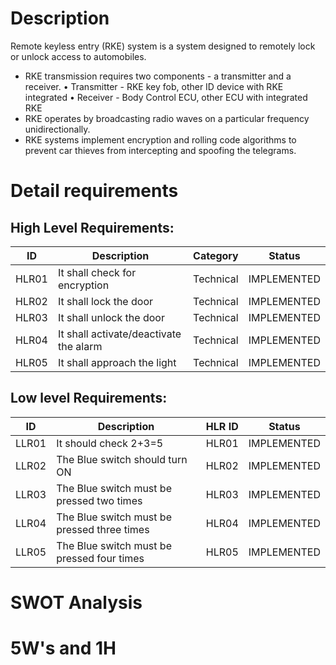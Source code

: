 # Description

Remote keyless entry (RKE) system is a system designed to remotely lock or unlock access to automobiles. 
- RKE transmission requires two components - a transmitter and a receiver. 
  •	Transmitter - RKE key fob, other ID device with RKE integrated 
  •	Receiver - Body Control ECU, other ECU with integrated RKE 
-	 RKE operates by broadcasting radio waves on a particular frequency unidirectionally. 
-	RKE systems implement encryption and rolling code algorithms to prevent car thieves from intercepting and spoofing the telegrams. 


# Detail requirements
## High Level Requirements:
| ID | Description | Category | Status |
| --- | --- | --- | --- |
| HLR01 |It shall check for encryption   | Technical | IMPLEMENTED  |
| HLR02 |It shall lock the door  | Technical |  IMPLEMENTED |
| HLR03 |It shall unlock the door  | Technical |  IMPLEMENTED |
| HLR04 |It shall activate/deactivate the alarm  | Technical | IMPLEMENTED  |
| HLR05 |It shall approach the light  | Technical | IMPLEMENTED  |

## Low level Requirements:
| ID | Description | HLR ID | Status |
| --- | --- | --- | --- |
| LLR01 | It should check 2+3=5  | HLR01 | IMPLEMENTED  |
| LLR02 | The Blue switch should turn ON |HLR02  |  IMPLEMENTED |
| LLR03 | The Blue switch must be pressed two times | HLR03 |  IMPLEMENTED |
| LLR04 | The Blue switch must be pressed three times | HLR04 | IMPLEMENTED  |
| LLR05 | The Blue switch must be pressed four times | HLR05 | IMPLEMENTED  |

# SWOT Analysis

# 5W's and 1H
